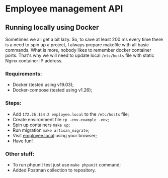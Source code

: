 # Employee management API

## Running locally using Docker
Sometimes we all get a bit lazy. So, to save at least 200 ms every time there is a need to spin up a project, I always 
prepare makefile with all basic commands. What is more, nobody likes to remember docker container ports. That's why we 
will need to update local `/etc/hosts` file with static Nginx container IP address.

### Requirements:
* Docker (tested using v19.03);
* Docker-compose (tested using v1.26);

### Steps:
* Add `172.26.154.2 employee.local` to the `/etc/hosts` file;
* Create environment file `cp .env.example .env`;
* Spin up containers `make up`;
* Run migration `make artisan_migrate`;
* Visit [employee.local](http://employee.local/) using your browser;
* Have fun!

### Other stuff:
* To run phpunit test just use `make phpunit` command;
* Added Postman collection to repository.
